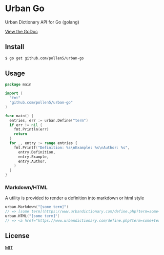 # Urban Go
Urban Dictionary API for Go (golang)

[View the GoDoc](https://godoc.org/github.com/pollen5/urban-go)

## Install
```sh
$ go get github.com/pollen5/urban-go
```

## Usage
```go
package main

import (
  "fmt"
  "github.com/pollen5/urban-go"
)

func main() {
  entries, err := urban.Define("term")
  if err != nil {
    fmt.Println(err)
    return
  }
  for _, entry := range entries {
    fmt.Printf("Definition: %s\nExample: %s\nAuthor: %s",
      entry.Definition,
      entry.Example,
      entry.Author,
    )
  }
}
```

### Markdown/HTML
A utility is provided to render a definition into markdown or html
style
```go
urban.Markdown("[some term]")
// => [some term](https://www.urbandictionary.com/define.php?term=some+term)
urban.HTML("[some term]")
// => <a href="https://www.urbandictionary.com/define.php?term=some+term">some term</a>
```

## License
[MIT](LICENSE)
